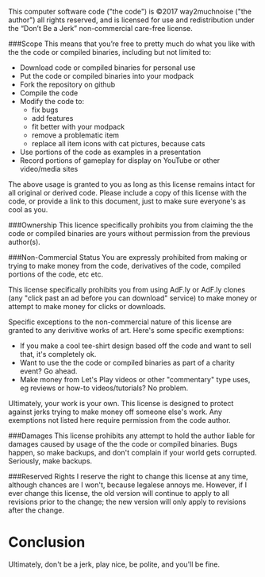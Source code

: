 This computer software code ("the code") is ©2017 way2muchnoise ("the author") all rights reserved, and is licensed for use and redistribution under the “Don’t Be a Jerk” non-commercial care-free license.

###Scope
This means that you’re free to pretty much do what you like with the the code or compiled binaries, including but not limited to:
* Download code or compiled binaries for personal use
* Put the code or compiled binaries into your modpack
* Fork the repository on github
* Compile the code
* Modify the code to: 
  * fix bugs 
  * add features 
  * fit better with your modpack
  * remove a problematic item
  * replace all item icons with cat pictures, because cats
* Use portions of the code as examples in a presentation
* Record portions of gameplay for display on YouTube or other video/media sites

The above usage is granted to you as long as this license remains intact for all original or derived code. Please include a copy of this license with the code, or provide a link to this document, just to make sure everyone's as cool as you.

###Ownership
This licence specifically prohibits you from claiming the the code or compiled binaries are yours without permission from the previous author(s). 

###Non-Commercial Status
You are expressly prohibited from making or trying to make money from the code, derivatives of the code, compiled portions of the code, etc etc.

This license specifically prohibits you from using AdF.ly or AdF.ly clones (any "click past an ad before you can download" service) to make money or attempt to make money for clicks or downloads.

Specific exceptions to the non-commercial nature of this license are granted to any derivitive works of art. Here's some specific exemptions:
* If you make a cool tee-shirt design based off the code and want to sell that, it's completely ok. 
* Want to use the the code or compiled binaries as part of a charity event? Go ahead. 
* Make money from Let's Play videos or other "commentary" type uses, eg reviews or how-to videos/tutorials? No problem.

Ultimately, your work is your own. This license is designed to protect against jerks trying to make money off someone else's work. Any exemptions not listed here require permission from the code author.

###Damages
This license prohibits any attempt to hold the author liable for damages caused by usage of the the code or compiled binaries. Bugs happen, so make backups, and don't complain if your world gets corrupted. Seriously, make backups.

###Reserved Rights
I reserve the right to change this license at any time, although chances are I won't, because legalese annoys me. However, if I ever change this license, the old version will continue to apply to all revisions prior to the change; the new version will only apply to revisions after the change.

Conclusion
====
Ultimately, don't be a jerk, play nice, be polite, and you'll be fine.



